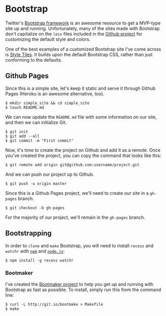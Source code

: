 Bootstrap
=========

Twitter's [Bootstrap framework](http://twitter.github.com/bootstrap/) is
an awesome resource to get a MVP-type site up and running.
Unfortunately, many of the sites made with Bootstrap don't capitalize on
the `less` files included in the [Github
project](http://github.com/twitter/bootstrap) for customizing the
default style and colors.

One of the best examples of a customized Bootstrap site I've come across
is [Style Tiles](http://styletil.es). It builds upon the default
Bootstrap CSS, rather than just conforming to the defaults.


Github Pages
------------

Since this is a simple site, let's keep it static and serve it through
Github Pages (Heroku is an awesome alternative, too).

    $ mkdir simple_site && cd simple_site
    $ touch README.md

We can now update the `README.md` file with some information on our
site, and then we can initialize Git.

    $ git init
    $ git add --all
    $ git commit -m "First commit"

Now, it's time to create the project on Github and add it as a remote.
Once you've created the project, you can copy the command that looks
like this:

    $ git remote add origin git@github.com:username/project.git

And we can push our project up to Github.

    $ git push -u origin master

Since this is a Github Pages project, we'll need to create our site in a
`gh-pages` branch.

    $ git checkout -b gh-pages

For the majority of our project, we'll remain in the `gh-pages` branch.


Bootstrapping
-------------

In order to `clone` and `make` Bootstrap, you will need to install
`recess` and `watchr` with [`npm`](http://npmjs.org/) and
[`node.js`](http://nodejs.org/#download):

    $ npm install -g recess watchr

### Bootmaker

I've created the [Bootmaker project](https://github.com/zachwill/bootmaker)
to help you get up and running with Bootstrap as fast as possible. To
install, simply run this from the command line:

    $ curl -L http://git.io/bootmake > Makefile
    $ make
